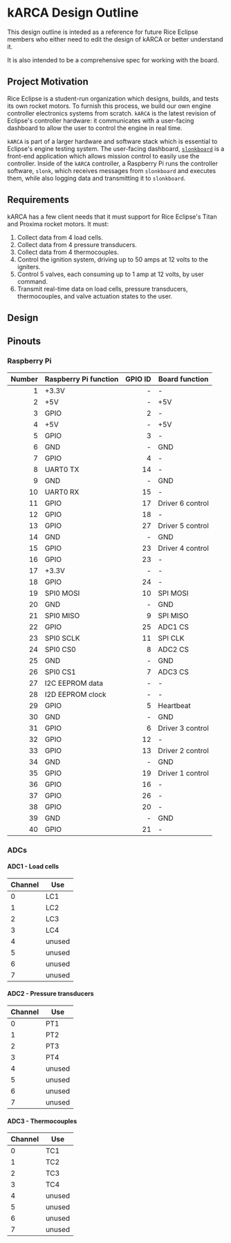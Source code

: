 # kARCA Design Outline

This design outline is inteded as a reference for future Rice Eclipse members who either need to
edit the design of kARCA or better understand it.

It is also intended to be a comprehensive spec for working with the board.

## Project Motivation

Rice Eclipse is a student-run organization which designs, builds, and tests its own rocket motors.
To furnish this process, we build our own engine controller electronics systems from scratch.
`kARCA` is the latest revision of Eclipse's controller hardware: it communicates with a user-facing
dashboard to allow the user to control the engine in real time.

`kARCA` is part of a larger hardware and software stack which is essential to Eclipse's engine
testing system.
The user-facing dashboard, [`slonkboard`](https://github.com/rice-eclipse/slonkboard) is a
front-end application which allows mission control to easily use the controller.
Inside of the `kARCA` controller, a Raspberry Pi runs the controller software, `slonk`, which
receives messages from `slonkboard` and executes them, while also logging data and transmitting it
to `slonkboard`.

## Requirements

kARCA has a few client needs that it must support for Rice Eclipse's Titan and Proxima rocket
motors.
It must:

1. Collect data from 4 load cells.
1. Collect data from 4 pressure transducers.
1. Collect data from 4 thermocouples.
1. Control the ignition system, driving up to 50 amps at 12 volts to the igniters.
1. Control 5 valves, each consuming up to 1 amp at 12 volts, by user command.
1. Transmit real-time data on load cells, pressure transducers, thermocouples, and valve actuation
   states to the user.

## Design

## Pinouts

### Raspberry Pi

| Number | Raspberry Pi function | GPIO ID | Board function   |
| -----: | --------------------- | ------: | ---------------- |
|      1 | +3.3V                 |       - | -                |
|      2 | +5V                   |       - | +5V              |
|      3 | GPIO                  |       2 | -                |
|      4 | +5V                   |       - | +5V              |
|      5 | GPIO                  |       3 | -                |
|      6 | GND                   |       - | GND              |
|      7 | GPIO                  |       4 | -                |
|      8 | UART0 TX              |      14 | -                |
|      9 | GND                   |       - | GND              |
|     10 | UART0 RX              |      15 | -                |
|     11 | GPIO                  |      17 | Driver 6 control |
|     12 | GPIO                  |      18 | -                |
|     13 | GPIO                  |      27 | Driver 5 control |
|     14 | GND                   |       - | GND              |
|     15 | GPIO                  |      23 | Driver 4 control |
|     16 | GPIO                  |      23 | -                |
|     17 | +3.3V                 |       - | -                |
|     18 | GPIO                  |      24 | -                |
|     19 | SPI0 MOSI             |      10 | SPI MOSI         |
|     20 | GND                   |       - | GND              |
|     21 | SPI0 MISO             |       9 | SPI MISO         |
|     22 | GPIO                  |      25 | ADC1 CS          |
|     23 | SPI0 SCLK             |      11 | SPI CLK          |
|     24 | SPI0 CS0              |       8 | ADC2 CS          |
|     25 | GND                   |       - | GND              |
|     26 | SPI0 CS1              |       7 | ADC3 CS          |
|     27 | I2C EEPROM data       |       - | -                |
|     28 | I2D EEPROM clock      |       - | -                |
|     29 | GPIO                  |       5 | Heartbeat        |
|     30 | GND                   |       - | GND              |
|     31 | GPIO                  |       6 | Driver 3 control |
|     32 | GPIO                  |      12 | -                |
|     33 | GPIO                  |      13 | Driver 2 control |
|     34 | GND                   |       - | GND              |
|     35 | GPIO                  |      19 | Driver 1 control |
|     36 | GPIO                  |      16 | -                |
|     37 | GPIO                  |      26 | -                |
|     38 | GPIO                  |      20 | -                |
|     39 | GND                   |       - | GND              |
|     40 | GPIO                  |      21 | -                |

### ADCs

#### ADC1 - Load cells

| Channel | Use    |
| ------- | ------ |
| 0       | LC1    |
| 1       | LC2    |
| 2       | LC3    |
| 3       | LC4    |
| 4       | unused |
| 5       | unused |
| 6       | unused |
| 7       | unused |

#### ADC2 - Pressure transducers

| Channel | Use    |
| ------- | ------ |
| 0       | PT1    |
| 1       | PT2    |
| 2       | PT3    |
| 3       | PT4    |
| 4       | unused |
| 5       | unused |
| 6       | unused |
| 7       | unused |

#### ADC3 - Thermocouples

| Channel | Use    |
| ------- | ------ |
| 0       | TC1    |
| 1       | TC2    |
| 2       | TC3    |
| 3       | TC4    |
| 4       | unused |
| 5       | unused |
| 6       | unused |
| 7       | unused |
